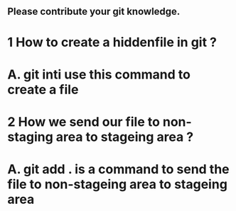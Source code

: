 ## Please contribute your git knowledge.
# 1 How to create a hiddenfile in git ?
# A. git inti use this command to create a file
# 2 How we send our file to non-staging area to stageing area ?
 # A. git add . is a command to send the file to non-stageing area to stageing area